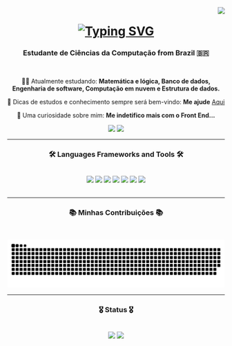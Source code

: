 <img align="right" src="https://visitor-badge.laobi.icu/badge?page_id=caiomaccedo.caiomaccedo"/>

<h1 align="center">
  <a href="https://git.io/typing-svg">
    <img src="https://readme-typing-svg.demolab.com?font=Montserrat&weight=500&size=30&pause=1000&center=true&vCenter=true&random=false&width=435&lines=Ol%C3%A1%2C+eu+sou+o+Caio!+%F0%9F%91%8B" alt="Typing SVG" /></a>
</h1>

<h3 align="center">Estudante de Ciências da Computação from Brazil 🇧🇷</h3>

<br/>

<div align="center">

👨‍💻 Atualmente estudando: **Matemática e lógica, Banco de dados, Engenharia de software, Computação em nuvem e Estrutura de dados.**

🧠 Dicas de estudos e conhecimento sempre será bem-vindo: **Me ajude** [Aqui](https://github.com/caiomaccedo/caiomaccedo/issues)

🧐 Uma curiosidade sobre mim: **Me indetifico mais com o Front End...**
  
</div>

<div align="center">
  
  <a href = "https://www.linkedin.com/in/caiomaccedo"><img src="https://img.shields.io/badge/LinkedIn-0077B5?style=for-the-badge&logo=linkedin&logoColor=white"></a>
  <a href="maito:contatocaiomaccedo@gmail.com" target="_blank"><img src="https://img.shields.io/badge/Gmail-D14836?style=for-the-badge&logo=gmail&logoColor=white"></a>

</div>

<hr/>

<h3 align="center">🛠️ Languages Frameworks and Tools 🛠️</h3>
<br/>
<div align="center">
  <img src="https://skillicons.dev/icons?i=py&theme=light"/>
  <img src="https://skillicons.dev/icons?i=js&theme=light">
  <img src="https://skillicons.dev/icons?i=sqlite&theme=light"/>
  <img src="https://skillicons.dev/icons?i=html&theme=light"/>
  <img src="https://skillicons.dev/icons?i=css&theme=light"/>
  <img src="https://skillicons.dev/icons?i=vscode&theme=light"/>
  <img src="https://skillicons.dev/icons?i=wordpress&theme=light"/>

</div>

<br/>
<hr/>

<div align="center">
  <h3>📚 Minhas Contribuições 📚</h3>
  <br/>

![](https://raw.githubusercontent.com/caiomaccedo/caiomaccedo/output/github-contribution-grid-snake.svg)

</div>

<hr/>

<h3 align="center">🎖️ Status 🎖️</h3>
<br/> 
<div align="center">
  <img align="center" height="180em" src="https://github-readme-stats.vercel.app/api?username=caiomaccedo&show_icons=true&theme=react&include_all_comits=true&count_private=true"/>
  <img align="center" height="180em" src="https://github-readme-stats.vercel.app/api/top-langs/?username=caiomaccedo&layout=compact&langs_count=16&theme=react"/>
</div>

